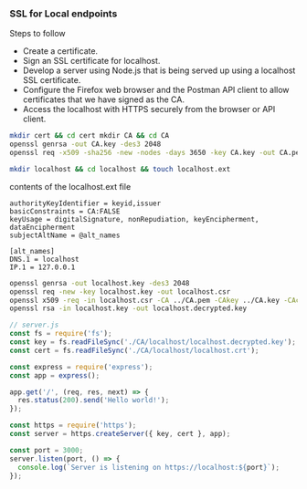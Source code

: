 ### SSL for Local endpoints

Steps to follow

- Create a certificate.
- Sign an SSL certificate for localhost.
- Develop a server using Node.js that is being served up using a localhost SSL certificate.
- Configure the Firefox web browser and the Postman API client to allow certificates that we have signed as the CA.
- Access the localhost with HTTPS securely from the browser or API client.

```bash
mkdir cert && cd cert mkdir CA && cd CA
openssl genrsa -out CA.key -des3 2048
openssl req -x509 -sha256 -new -nodes -days 3650 -key CA.key -out CA.pem

mkdir localhost && cd localhost && touch localhost.ext
```

contents of the localhost.ext file

```ext
authorityKeyIdentifier = keyid,issuer
basicConstraints = CA:FALSE
keyUsage = digitalSignature, nonRepudiation, keyEncipherment, dataEncipherment
subjectAltName = @alt_names

[alt_names]
DNS.1 = localhost
IP.1 = 127.0.0.1
```

```bash
openssl genrsa -out localhost.key -des3 2048
openssl req -new -key localhost.key -out localhost.csr
openssl x509 -req -in localhost.csr -CA ../CA.pem -CAkey ../CA.key -CAcreateserial -days 3650 -sha256 -extfile localhost.ext -out localhost.crt
openssl rsa -in localhost.key -out localhost.decrypted.key
```

```js
// server.js
const fs = require('fs');
const key = fs.readFileSync('./CA/localhost/localhost.decrypted.key');
const cert = fs.readFileSync('./CA/localhost/localhost.crt');

const express = require('express');
const app = express();

app.get('/', (req, res, next) => {
  res.status(200).send('Hello world!');
});

const https = require('https');
const server = https.createServer({ key, cert }, app);

const port = 3000;
server.listen(port, () => {
  console.log(`Server is listening on https://localhost:${port}`);
});
```
